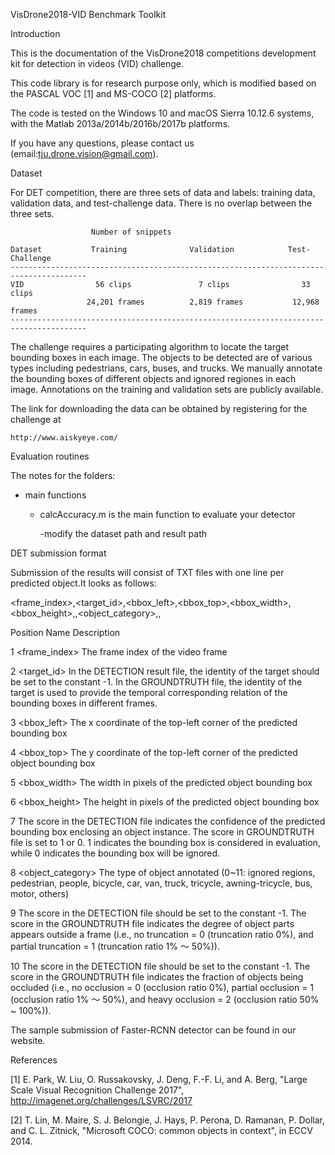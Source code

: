 VisDrone2018-VID Benchmark Toolkit 

Introduction

This is the documentation of the VisDrone2018 competitions development kit for detection in videos (VID) challenge.

This code library is for research purpose only, which is modified based on the PASCAL VOC [1] and MS-COCO [2] platforms. 

The code is tested on the Windows 10 and macOS Sierra 10.12.6 systems, with the Matlab 2013a/2014b/2016b/2017b platforms.

If you have any questions, please contact us (email:tju.drone.vision@gmail.com).


Dataset


For DET competition, there are three sets of data and labels: training data, validation data, 
and test-challenge data. There is no overlap between the three sets. 

                      Number of snippets

    Dataset           Training              Validation            Test-Challenge
    ---------------------------------------------------------------------------------------
    VID                56 clips               7 clips                33 clips
                     24,201 frames          2,819 frames           12,968 frames
    ---------------------------------------------------------------------------------------
    
The challenge requires a participating algorithm to locate the target bounding boxes in each image. The objects to be detected are of various types including pedestrians, cars, buses, and trucks. We manually annotate the bounding boxes of different objects and ignored regiones in each image. Annotations on the training and validation sets are publicly available.

The link for downloading the data can be obtained by registering for the challenge at

    http://www.aiskyeye.com/
 

Evaluation routines

The notes for the folders:

* main functions

	* calcAccuracy.m is the main function to evaluate your detector
	
        -modify the dataset path and result path    
    

DET submission format

Submission of the results will consist of TXT files with one line per predicted object.It looks as follows:

<frame_index>,<target_id>,<bbox_left>,<bbox_top>,<bbox_width>,<bbox_height>,<score>,<object_category>,<truncation>,<occlusion>

Position	  Name	                                      Description

   1	  <frame_index>	      The frame index of the video frame
   
   2	   <target_id>	      In the DETECTION result file, the identity of the target should be set to the constant -1. In the GROUNDTRUTH file, the identity of the target is used to provide the temporal corresponding relation of the bounding boxes in different frames.
   
   3	   <bbox_left>	      The x coordinate of the top-left corner of the predicted bounding box
   
   4	   <bbox_top>	        The y coordinate of the top-left corner of the predicted object bounding box
   
   5	  <bbox_width>	      The width in pixels of the predicted object bounding box
   
   6	  <bbox_height>	      The height in pixels of the predicted object bounding box
   
   7	     <score>	        The score in the DETECTION file indicates the confidence of the predicted bounding box enclosing an object instance.
	The score in GROUNDTRUTH file is set to 1 or 0. 1 indicates the bounding box is considered in evaluation, while 0 indicates the bounding box will be ignored.
	
   8	<object_category>	    The type of object annotated (0~11: ignored regions, pedestrian, people, bicycle, car, van, truck, tricycle, awning-tricycle, bus, motor, others)
   
   9	   <truncation>	      The score in the DETECTION file should be set to the constant -1.
                            The score in the GROUNDTRUTH file indicates the degree of object parts appears outside a frame (i.e., no truncation = 0 (truncation ratio 0%), and partial truncation = 1 (truncation ratio 1% ～ 50%)).
	
  10	   <occlusion>	      The score in the DETECTION file should be set to the constant -1.
                            The score in the GROUNDTRUTH file indicates the fraction of objects being occluded (i.e., no occlusion = 0 (occlusion ratio 0%), partial occlusion = 1 (occlusion ratio 1% ～ 50%), and heavy occlusion = 2 (occlusion ratio 50% ~ 100%)).

The sample submission of Faster-RCNN detector can be found in our website.

References

[1] E. Park, W. Liu, O. Russakovsky, J. Deng, F.-F. Li, and A. Berg, "Large Scale Visual Recognition Challenge 2017", http://imagenet.org/challenges/LSVRC/2017

[2] T. Lin, M. Maire, S. J. Belongie, J. Hays, P. Perona, D. Ramanan, P. Dollar, and C. L. Zitnick, "Microsoft COCO: common objects in context", in ECCV 2014.
